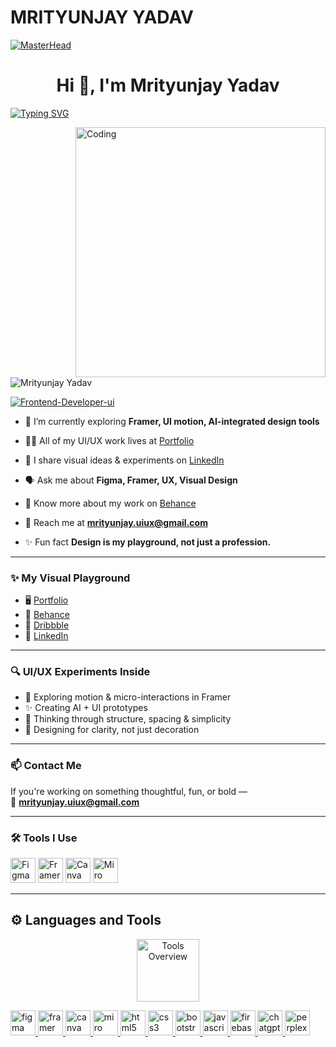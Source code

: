# MRITYUNJAY YADAV

[![MasterHead](https://visme.co/blog/wp-content/uploads/2019/10/animated-presentation-software-header.gif)]()

<h1 align="center">Hi 👋, I'm Mrityunjay Yadav</h1>
 <p>
 
[![Typing SVG](https://readme-typing-svg.herokuapp.com?lines=Visual+Designer+by+Curiosity,+Not+Curriculum+%7C+UI%2FUX+Tinkerer;Creating+Order+in+Chaos+—+On-Site+%26+On-Screen)](https://git.io/typing-svg)

</P>
<img align="right" alt="Coding" width="400" src="https://miro.medium.com/max/680/0*7Q3yvSIv_t0ioJ-Z.gif"/>

<p align="left"> <img src="https://komarev.com/ghpvc/?username=Frontend-Developer-ui&label=Profile%20views&color=0e75b6&style=flat" alt="Mrityunjay Yadav" /> </p>

<p align="left"> <a href="" target="blank"><img src="https://img.shields.io/twitter/follow/Frontend-Developer-ui?logo=twitter&style=for-the-badge" alt="Frontend-Developer-ui" /></a> </p>

- 🌱 I’m currently exploring **Framer, UI motion, AI-integrated design tools**

- 👨‍💼 All of my UI/UX work lives at [Portfolio](https://visualstoryteller.framer.ai/)

- 📝 I share visual ideas & experiments on [LinkedIn](https://www.linkedin.com/in/mrityunjay-uiux/)

- 🗣️ Ask me about **Figma, Framer, UX, Visual Design**

- 📄 Know more about my work on [Behance](https://www.behance.net/mrityunjay_uiux)

- 📧 Reach me at **mrityunjay.uiux@gmail.com**

- ✨ Fun fact **Design is my playground, not just a profession.**

---------------------------

### ✨ My Visual Playground

- 🖥️ [Portfolio](https://visualstoryteller.framer.ai/)
- 🎨 [Behance](https://www.behance.net/mrityunjay_uiux)
- 📸 [Dribbble](https://dribbble.com/mrityunjay_uiux)
- 💼 [LinkedIn](https://www.linkedin.com/in/mrityunjay-uiux/)

---

### 🔍 UI/UX Experiments Inside

- 🧩 Exploring motion & micro-interactions in Framer  
- ✨ Creating AI + UI prototypes  
- 🧠 Thinking through structure, spacing & simplicity  
- 🎯 Designing for clarity, not just decoration  

---
### 📫 Contact Me

If you're working on something thoughtful, fun, or bold —  
📧 **mrityunjay.uiux@gmail.com**

---

### 🛠 Tools I Use

<p align="left">
  <img src="https://cdn.jsdelivr.net/gh/devicons/devicon/icons/figma/figma-original.svg" width="40" title="Figma" />
  <img src="https://www.vectorlogo.zone/logos/framer/framer-icon.svg" width="40" title="Framer" />
  <img src="https://cdn.iconscout.com/icon/free/png-512/canva-1869031-1583154.png" width="40" title="Canva" />
  <img src="https://upload.wikimedia.org/wikipedia/commons/thumb/e/e9/Miro_logo.svg/512px-Miro_logo.svg.png" width="40" title="Miro" />
</p>

---
<!-- Languages and Tools -->

<h2>⚙️ Languages and Tools</h2>
<div align="center">
  <img width="100px" alt="Tools Overview" src="https://user-images.githubusercontent.com/78341798/194531121-47b0119a-ce00-439d-b586-125f86ac08278.png"/>
</div>

<p align="left">
  <a href="https://www.figma.com/" target="_blank" rel="noreferrer">
    <img src="https://cdn.jsdelivr.net/gh/devicons/devicon/icons/figma/figma-original.svg" alt="figma" width="40" height="40"/>
  </a>
  <a href="https://framer.com" target="_blank" rel="noreferrer">
    <img src="https://unpkg.com/simple-icons@latest/icons/framer.svg" alt="framer" width="40" height="40"/>
  </a>
  <a href="https://www.canva.com/" target="_blank" rel="noreferrer">
    <img src="https://cdn.jsdelivr.net/gh/devicons/devicon/icons/canva/canva-original.svg" alt="canva" width="40" height="40"/>
  </a>
  <a href="https://miro.com/" target="_blank" rel="noreferrer">
    <img src="https://cdn.jsdelivr.net/gh/devicons/devicon/icons/miro/miro-original.svg" alt="miro" width="40" height="40"/>
  </a>
  <a href="https://www.w3.org/html/" target="_blank" rel="noreferrer">
    <img src="https://cdn.jsdelivr.net/gh/devicons/devicon/icons/html5/html5-original.svg" alt="html5" width="40" height="40"/>
  </a>
  <a href="https://www.w3.org/Style/CSS/" target="_blank" rel="noreferrer">
    <img src="https://cdn.jsdelivr.net/gh/devicons/devicon/icons/css3/css3-original.svg" alt="css3" width="40" height="40"/>
  </a>
  <a href="https://getbootstrap.com" target="_blank" rel="noreferrer">
    <img src="https://cdn.jsdelivr.net/gh/devicons/devicon/icons/bootstrap/bootstrap-plain.svg" alt="bootstrap" width="40" height="40"/>
  </a>
  <a href="https://developer.mozilla.org/en-US/docs/Web/JavaScript" target="_blank" rel="noreferrer">
    <img src="https://cdn.jsdelivr.net/gh/devicons/devicon/icons/javascript/javascript-original.svg" alt="javascript" width="40" height="40"/>
  </a>
  <a href="https://firebase.google.com/" target="_blank" rel="noreferrer">
    <img src="https://cdn.jsdelivr.net/gh/devicons/devicon/icons/firebase/firebase-plain.svg" alt="firebase" width="40" height="40"/>
  </a>
  <a href="https://chat.openai.com/" target="_blank" rel="noreferrer">
    <img src="https://upload.wikimedia.org/wikipedia/commons/0/04/ChatGPT_logo.svg" alt="chatgpt" width="40" height="40"/>
  </a>
  <a href="https://www.perplexity.ai/" target="_blank" rel="noreferrer">
    <img src="https://upload.wikimedia.org/wikipedia/commons/thumb/8/8e/Perplexity_AI_logo.svg/512px-Perplexity_AI_logo.svg.png" alt="perplexity" width="40" height="40"/>
  </a>
</p>
